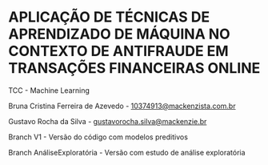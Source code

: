 # APLICAÇÃO DE TÉCNICAS DE APRENDIZADO DE MÁQUINA NO CONTEXTO DE ANTIFRAUDE EM TRANSAÇÕES FINANCEIRAS ONLINE
TCC - Machine Learning

 Bruna Cristina Ferreira de Azevedo - 10374913@mackenzista.com.br
 
 Gustavo Rocha da Silva - gustavorocha.silva@mackenzie.br

 Branch V1 - Versão do código com modelos preditivos

 Branch AnáliseExploratória - Versão com estudo de análise exploratória
